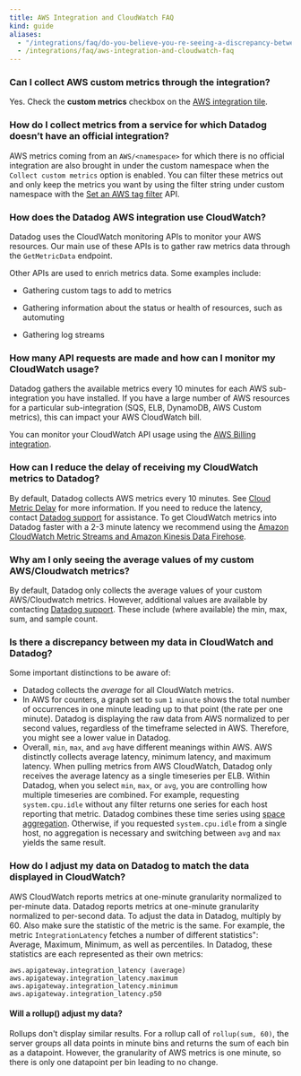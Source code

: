 ```yaml
---
title: AWS Integration and CloudWatch FAQ
kind: guide
aliases:
  - "/integrations/faq/do-you-believe-you-re-seeing-a-discrepancy-between-your-data-in-cloudwatch-and-datadog"
  - /integrations/faq/aws-integration-and-cloudwatch-faq
---
```


### Can I collect AWS custom metrics through the integration?

Yes. Check the **custom metrics** checkbox on the [AWS integration tile][1].

### How do I collect metrics from a service for which Datadog doesn’t have an official integration?

AWS metrics coming from an `AWS/<namespace>` for which there is no official integration are also brought in under the custom namespace when the `Collect custom metrics` option is enabled. You can filter these metrics out and only keep the metrics you want by using the filter string under custom namespace with the [Set an AWS tag filter][2] API.

### How does the Datadog AWS integration use CloudWatch?

Datadog uses the CloudWatch monitoring APIs to monitor your AWS resources. Our main use of these APIs is to gather raw metrics data through the `GetMetricData` endpoint.

Other APIs are used to enrich metrics data. Some examples include:

 * Gathering custom tags to add to metrics

 * Gathering information about the status or health of resources, such as automuting

 * Gathering log streams

### How many API requests are made and how can I monitor my CloudWatch usage?

Datadog gathers the available metrics every 10 minutes for each AWS sub-integration you have installed. If you have a large number of AWS resources for a particular sub-integration (SQS, ELB, DynamoDB, AWS Custom metrics), this can impact your AWS CloudWatch bill.

You can monitor your CloudWatch API usage using the [AWS Billing integration][3].

### How can I reduce the delay of receiving my CloudWatch metrics to Datadog?

By default, Datadog collects AWS metrics every 10 minutes. See [Cloud Metric Delay][4] for more information. If you need to reduce the latency, contact [Datadog support][5] for assistance. To get CloudWatch metrics into Datadog faster with a 2-3 minute latency we recommend using the [Amazon CloudWatch Metric Streams and Amazon Kinesis Data Firehose][6]. 


### Why am I only seeing the average values of my custom AWS/Cloudwatch metrics?

By default, Datadog only collects the average values of your custom AWS/Cloudwatch metrics. However, additional values are available by contacting [Datadog support][5]. These include (where available) the min, max, sum, and sample count.

### Is there a discrepancy between my data in CloudWatch and Datadog?

Some important distinctions to be aware of:

- Datadog collects the _average_ for all CloudWatch metrics.
- In AWS for counters, a graph set to `sum` `1 minute` shows the total number of occurrences in one minute leading up to that point (the rate per one minute). Datadog is displaying the raw data from AWS normalized to per second values, regardless of the timeframe selected in AWS. Therefore, you might see a lower value in Datadog.
- Overall, `min`, `max`, and `avg` have different meanings within AWS. AWS distinctly collects average latency, minimum latency, and maximum latency. When pulling metrics from AWS CloudWatch, Datadog only receives the average latency as a single timeseries per ELB. Within Datadog, when you select `min`, `max`, or `avg`, you are controlling how multiple timeseries are combined. For example, requesting `system.cpu.idle` without any filter returns one series for each host reporting that metric. Datadog combines these time series using [space aggregation][7]. Otherwise, if you requested `system.cpu.idle` from a single host, no aggregation is necessary and switching between `avg` and `max` yields the same result.

### How do I adjust my data on Datadog to match the data displayed in CloudWatch?

AWS CloudWatch reports metrics at one-minute granularity normalized to per-minute data. Datadog reports metrics at one-minute granularity normalized to per-second data. To adjust the data in Datadog, multiply by 60.  Also make sure the statistic of the metric is the same. For example, the metric `IntegrationLatency` fetches a number of different statistics": Average, Maximum, Minimum, as well as percentiles. In Datadog, these statistics are each represented as their own metrics:
  ```
aws.apigateway.integration_latency (average)
aws.apigateway.integration_latency.maximum
aws.apigateway.integration_latency.minimum
aws.apigateway.integration_latency.p50
  ```


#### Will a rollup() adjust my data?

Rollups don't display similar results. For a rollup call of `rollup(sum, 60)`, the server groups all data points in minute bins and returns the sum of each bin as a datapoint. However, the granularity of AWS metrics is one minute, so there is only one datapoint per bin leading to no change.

[1]: https://app.datadoghq.com/account/settings#integrations/amazon_web_services
[2]: https://docs.datadoghq.com/api/latest/aws-integration/#set-an-aws-tag-filter
[3]: /integrations/amazon_billing/
[4]: /integrations/guide/cloud-metric-delay/
[5]: /help/
[6]: https://docs.datadoghq.com/integrations/guide/aws-cloudwatch-metric-streams-with-kinesis-data-firehose/
[7]: /metrics/introduction/#space-aggregation
